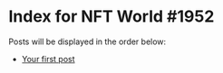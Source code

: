 # Index for NFT World #1952
Posts will be displayed in the order below:

- [Your first post](./001-first.md)

